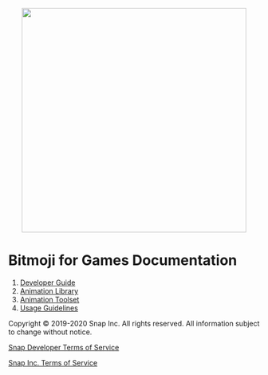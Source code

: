 <p align="center">
<img src="Shared/Logo.png" width="450"/>
</p>

# Bitmoji for Games Documentation

1. [Developer Guide](DeveloperGuide/README.md)
1. [Animation Library](AnimationLibrary/README.md)
1. [Animation Toolset](AnimationToolset/README.md)
1. [Usage Guidelines](UsageGuidelines/README.md)

Copyright © 2019-2020 Snap Inc. All rights reserved. All information subject to change without notice.

[Snap Developer Terms of Service](https://kit.snapchat.com/portal/eula?viewOnly=true)

[Snap Inc. Terms of Service](https://www.bitmoji.com/support/terms.html)
